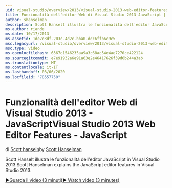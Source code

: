 ```yaml
---
uid: visual-studio/overview/2013/visual-studio-2013-web-editor-features-javascript
title: Funzionalità dell'editor Web di Visual Studio 2013-JavaScript | Microsoft Docs
author: shanselman
description: Scott Hanselt illustra le funzionalità dell'editor JavaScript in Visual Studio 2013.
ms.author: riande
ms.date: 10/17/2013
ms.assetid: 1de7c3df-203c-4d2c-bba0-ddc6ffb6c9c5
msc.legacyurl: /visual-studio/overview/2013/visual-studio-2013-web-editor-features-javascript
msc.type: video
ms.openlocfilehash: 6367c1546235aa9a3c68ac54e4ae7270ce422124
ms.sourcegitcommit: e7e91932a6e91a63e2e46417626f39d6b244a3ab
ms.translationtype: MT
ms.contentlocale: it-IT
ms.lasthandoff: 03/06/2020
ms.locfileid: "78557750"
---
```

# <a name="visual-studio-2013-web-editor-features---javascript"></a><span data-ttu-id="14f59-103">Funzionalità dell'editor Web di Visual Studio 2013 - JavaScript</span><span class="sxs-lookup"><span data-stu-id="14f59-103">Visual Studio 2013 Web Editor Features - JavaScript</span></span>

<span data-ttu-id="14f59-104">di [Scott hanseln](https://github.com/shanselman)</span><span class="sxs-lookup"><span data-stu-id="14f59-104">by [Scott Hanselman](https://github.com/shanselman)</span></span>

<span data-ttu-id="14f59-105">Scott Hanselt illustra le funzionalità dell'editor JavaScript in Visual Studio 2013.</span><span class="sxs-lookup"><span data-stu-id="14f59-105">Scott Hanselman explains the JavaScript editor features in Visual Studio 2013.</span></span>

[<span data-ttu-id="14f59-106">&#9654;Guarda il video (3 minuti)</span><span class="sxs-lookup"><span data-stu-id="14f59-106">&#9654; Watch video (3 minutes)</span></span>](https://channel9.msdn.com/Blogs/ASP-NET-Site-Videos/visual-studio-2013-web-editor-features-javascript)
